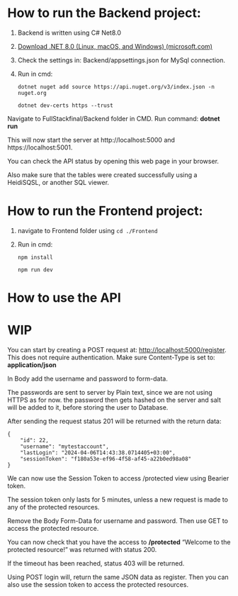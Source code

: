 # How to run the Backend project:
1. Backend is written using C# Net8.0
1. [Download .NET 8.0 (Linux, macOS, and Windows) (microsoft.com)](https://dotnet.microsoft.com/en-us/download/dotnet/8.0)
1. Check the settings in: Backend/appsettings.json for MySql connection.
1. Run in cmd: 

    ``dotnet nuget add source https://api.nuget.org/v3/index.json -n nuget.org``
   
    ``dotnet dev-certs https --trust``


Navigate to FullStackfinal/Backend folder in CMD. Run command: **dotnet run**

This will now start the server at http://localhost:5000 and https://localhost:5001.

You can check the API status by opening this web page in your browser.

Also make sure that the tables were created successfully using a HeidiSQSL, or another SQL viewer.

# How to run the Frontend project:
1. navigate to Frontend folder using ``cd ./Frontend``
1. Run in cmd: 
    
    ``npm install``

    ``npm run dev``

# How to use the API
# WIP
You can start by creating a POST request at: <http://localhost:5000/register>. This does not require authentication. Make sure Content-Type is set to: **application/json**

In Body add the username and password to form-data.


The passwords are sent to server by Plain text, since we are not using HTTPS as for now. the password then gets hashed on the server and salt will be added to it, before storing the user to Database.

After sending the request status 201 will be returned with the return data:

```
{
    "id": 22,
    "username": "mytestaccount",
    "lastLogin": "2024-04-06T14:43:38.0714405+03:00",
    "sessionToken": "f180a53e-ef96-4f58-af45-a22b0ed98a08"
}
```


We can now use the Session Token to access /protected view using Bearier token.

The session token only lasts for 5 minutes, unless a new request is made to any of the protected resources.

Remove the Body Form-Data for username and password. Then use GET to access the protected resource.




You can now check that you have the access to **/protected**
“Welcome to the protected resource!” was returned with status 200.


If the timeout has been reached, status 403 will be returned.


Using POST login will, return the same JSON data as register. Then you can also use the session token to access the protected resources.

